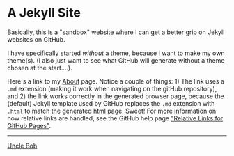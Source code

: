 # A Jekyll Site

Basically, this is a "sandbox" website where I can get a better grip on Jekyll websites on GitHub.

I have specifically started *without* a theme, because I want to make my own theme(s). (I also just want to see what GitHub will generate without a theme chosen at the start....).

Here's a link to my [About](About.md) page. Notice a couple of things: 1) The link uses a `.md` extension (making it work when navigating on the gitHub repository), and 2) the link works correctly in the generated browser page, because the (default) Jekyll template used by GitHub replaces the `.md` extension with `.html` to match the generated html page. Sweet! For more information on how relative links are handled, see the GitHub help page ["Relative Links for GitHub Pages"](https://github.com/blog/2290-relative-links-for-github-pages).

----

[Uncle Bob](_quotes/uncle-bob.md)
